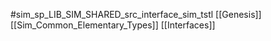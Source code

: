 #sim_sp_LIB_SIM_SHARED_src_interface_sim_tstl
[[Genesis]]
[[Sim_Common_Elementary_Types]]
[[Interfaces]]
